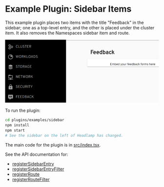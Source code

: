 # Example Plugin: Sidebar Items

This example plugin places two items with the title "Feedback" in the
sidebar; one as a top-level entry, and the other is placed under the
cluster item. It also removes the Namespaces sidebar item and route.

![screenshot of the side bar being changed](../../../docs/development/plugins/images/sidebar.png)

To run the plugin:

```bash
cd plugins/examples/sidebar
npm install
npm start
# See the sidebar on the left of Headlamp has changed.
```

The main code for the plugin is in [src/index.tsx](src/index.tsx).

See the API documentation for:

- [registerSidebarEntry](https://kinvolk.github.io/headlamp/docs/latest/development/api/classes/plugin_registry.registry/#registersidebarentry)
- [registerSidebarEntryFilter](https://kinvolk.github.io/headlamp/docs/latest/development/api/classes/plugin_registry.registry/#registersidebarentryfilter)
- [registerRoute](https://kinvolk.github.io/headlamp/docs/latest/development/api/classes/plugin_registry.registry/#registerroute)
- [registerRouteFilter](https://kinvolk.github.io/headlamp/docs/latest/development/api/classes/plugin_registry.registry/#registerroutefilter)
